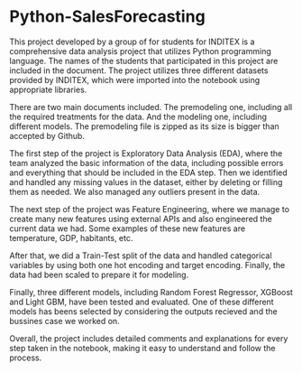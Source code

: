 # Python-SalesForecasting
This project developed by a group of for students for INDITEX is a comprehensive data analysis project that utilizes Python programming language. The names of the students that participated in this project are included in the document. The project utilizes three different datasets provided by INDITEX, which were imported into the notebook using appropriate libraries.

There are two main documents included. The premodeling one, including all the required treatments for the data. And the modeling one, including different models. The premodeling file is zipped as its size is bigger than accepted by Github.

The first step of the project is Exploratory Data Analysis (EDA), where the team analyzed the basic information of the data, including possible errors and everything that should be included in the EDA step. Then we identified and handled any missing values in the dataset, either by deleting or filling them as needed. We also managed any outliers present in the data.

The next step of the project was Feature Engineering, where we manage to create many new features using external APIs and also engineered the current data we had. Some examples of these new features are temperature, GDP, habitants, etc.

After that, we did a Train-Test split of the data and handled categorical variables by using both one hot encoding and target encoding. Finally, the data  had been scaled to prepare it for modeling.

Finally, three different models, including Random Forest Regressor, XGBoost and Light GBM, have been tested and evaluated. One of these different models has beens selected by considering the outputs recieved and the bussines case we worked on.

Overall, the project includes detailed comments and explanations for every step taken in the notebook, making it easy to understand and follow the process.
